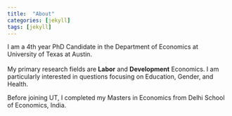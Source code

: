 ```yaml
---
title:  "About"
categories: [jekyll]
tags: [jekyll]
---
```

I am a 4th year PhD Candidate in the Department of Economics at University of Texas at Austin. <br/> <br/>
My primary research fields are <b>Labor</b> and <b>Development</b> Economics. I am particularly interested in questions focusing on Education, Gender, and Health. 

Before joining UT, I completed my Masters in Economics from Delhi School of Economics, India. 
